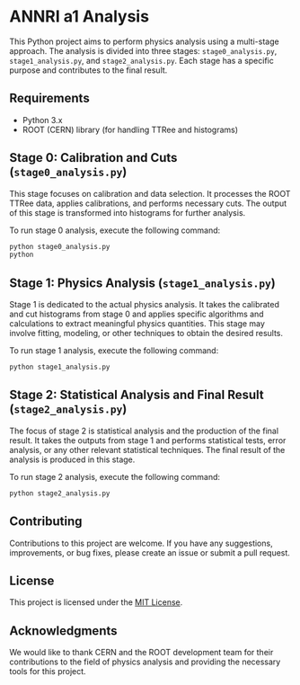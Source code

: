 # ANNRI a1 Analysis

This Python project aims to perform physics analysis using a multi-stage approach. The analysis is divided into three stages: `stage0_analysis.py`, `stage1_analysis.py`, and `stage2_analysis.py`. Each stage has a specific purpose and contributes to the final result.

## Requirements

- Python 3.x
- ROOT (CERN) library (for handling TTRee and histograms)

## Stage 0: Calibration and Cuts (`stage0_analysis.py`)

This stage focuses on calibration and data selection. It processes the ROOT TTRee data, applies calibrations, and performs necessary cuts. The output of this stage is transformed into histograms for further analysis.

To run stage 0 analysis, execute the following command:

```bash
python stage0_analysis.py
python 
```

## Stage 1: Physics Analysis (`stage1_analysis.py`)

Stage 1 is dedicated to the actual physics analysis. It takes the calibrated and cut histograms from stage 0 and applies specific algorithms and calculations to extract meaningful physics quantities. This stage may involve fitting, modeling, or other techniques to obtain the desired results.

To run stage 1 analysis, execute the following command:

```bash
python stage1_analysis.py
```

## Stage 2: Statistical Analysis and Final Result (`stage2_analysis.py`)

The focus of stage 2 is statistical analysis and the production of the final result. It takes the outputs from stage 1 and performs statistical tests, error analysis, or any other relevant statistical techniques. The final result of the analysis is produced in this stage.

To run stage 2 analysis, execute the following command:

```bash
python stage2_analysis.py
```

## Contributing

Contributions to this project are welcome. If you have any suggestions, improvements, or bug fixes, please create an issue or submit a pull request.

## License

This project is licensed under the [MIT License](LICENSE).

## Acknowledgments

We would like to thank CERN and the ROOT development team for their contributions to the field of physics analysis and providing the necessary tools for this project.
